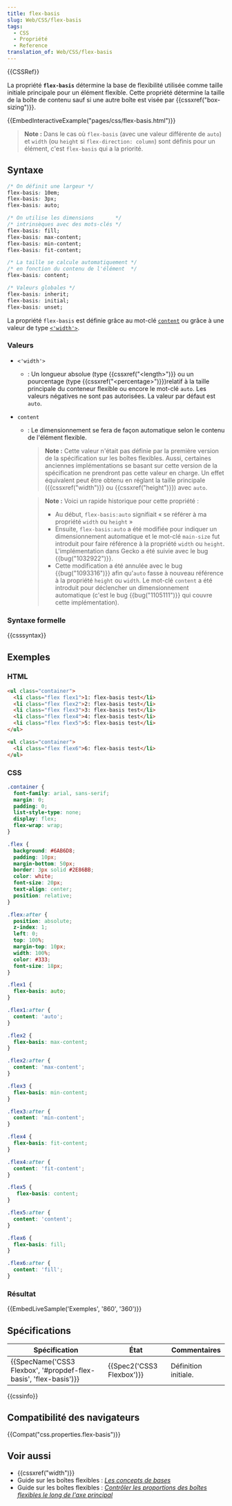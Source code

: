 ```yaml
---
title: flex-basis
slug: Web/CSS/flex-basis
tags:
  - CSS
  - Propriété
  - Reference
translation_of: Web/CSS/flex-basis
---
```

{{CSSRef}}

La propriété **`flex-basis`** détermine la base de flexibilité utilisée comme taille initiale principale pour un élément flexible. Cette propriété détermine la taille de la boîte de contenu sauf si une autre boîte est visée par {{cssxref("box-sizing")}}.

{{EmbedInteractiveExample("pages/css/flex-basis.html")}}

> **Note :** Dans le cas où `flex-basis` (avec une valeur différente de `auto`) et `width` (ou `height` si `flex-direction: column`) sont définis pour un élément, c'est `flex-basis` qui a la priorité.

## Syntaxe

```css
/* On définit une largeur */
flex-basis: 10em;
flex-basis: 3px;
flex-basis: auto;

/* On utilise les dimensions       */
/* intrinsèques avec des mots-clés */
flex-basis: fill;
flex-basis: max-content;
flex-basis: min-content;
flex-basis: fit-content;

/* La taille se calcule automatiquement */
/* en fonction du contenu de l'élément  */
flex-basis: content;

/* Valeurs globales */
flex-basis: inherit;
flex-basis: initial;
flex-basis: unset;
```

La propriété `flex-basis` est définie grâce au mot-clé [`content`](#content) ou grâce à une valeur de type [`<'width'>`](#width).

### Valeurs

- `<'width'>`
  - : Un longueur absolue (type {{cssxref("&lt;length&gt;")}} ou un pourcentage (type {{cssxref("&lt;percentage&gt;")}})relatif à la taille principale du conteneur flexible ou encore le mot-clé `auto`. Les valeurs négatives ne sont pas autorisées. La valeur par défaut est `auto`.
- `content`

  - : Le dimensionnement se fera de façon automatique selon le contenu de l'élément flexible.

    > **Note :** Cette valeur n'était pas définie par la première version de la spécification sur les boîtes flexibles. Aussi, certaines anciennes implémentations se basant sur cette version de la spécification ne prendront pas cette valeur en charge. Un effet équivalent peut être obtenu en réglant la taille principale ({{cssxref("width")}} ou {{cssxref("height")}}) avec `auto`.

    > **Note :** Voici un rapide historique pour cette propriété :
    >
    > - Au début, `flex-basis:auto` signifiait « se référer à ma propriété `width` ou `height` »
    > - Ensuite, `flex-basis:auto` a été modifiée pour indiquer un dimensionnement automatique et le mot-clé `main-size` fut introduit pour faire référence à la propriété `width` ou `height`. L'implémentation dans Gecko a été suivie avec le bug {{bug("1032922")}}.
    > - Cette modification a été annulée avec le bug {{bug("1093316")}} afin qu'`auto` fasse à nouveau référence à la propriété `height` ou `width`. Le mot-clé `content` a été introduit pour déclencher un dimensionnement automatique (c'est le bug {{bug("1105111")}} qui couvre cette implémentation).

### Syntaxe formelle

{{csssyntax}}

## Exemples

### HTML

```html
<ul class="container">
  <li class="flex flex1">1: flex-basis test</li>
  <li class="flex flex2">2: flex-basis test</li>
  <li class="flex flex3">3: flex-basis test</li>
  <li class="flex flex4">4: flex-basis test</li>
  <li class="flex flex5">5: flex-basis test</li>
</ul>

<ul class="container">
  <li class="flex flex6">6: flex-basis test</li>
</ul>
```

### CSS

```css
.container {
  font-family: arial, sans-serif;
  margin: 0;
  padding: 0;
  list-style-type: none;
  display: flex;
  flex-wrap: wrap;
}

.flex {
  background: #6AB6D8;
  padding: 10px;
  margin-bottom: 50px;
  border: 3px solid #2E86BB;
  color: white;
  font-size: 20px;
  text-align: center;
  position: relative;
}

.flex:after {
  position: absolute;
  z-index: 1;
  left: 0;
  top: 100%;
  margin-top: 10px;
  width: 100%;
  color: #333;
  font-size: 18px;
}

.flex1 {
  flex-basis: auto;
}

.flex1:after {
  content: 'auto';
}

.flex2 {
  flex-basis: max-content;
}

.flex2:after {
  content: 'max-content';
}

.flex3 {
  flex-basis: min-content;
}

.flex3:after {
  content: 'min-content';
}

.flex4 {
  flex-basis: fit-content;
}

.flex4:after {
  content: 'fit-content';
}

.flex5 {
   flex-basis: content;
}

.flex5:after {
  content: 'content';
}

.flex6 {
  flex-basis: fill;
}

.flex6:after {
  content: 'fill';
}
```

### Résultat

{{EmbedLiveSample('Exemples', '860', '360')}}

## Spécifications

| Spécification                                                                            | État                             | Commentaires         |
| ---------------------------------------------------------------------------------------- | -------------------------------- | -------------------- |
| {{SpecName('CSS3 Flexbox', '#propdef-flex-basis', 'flex-basis')}} | {{Spec2('CSS3 Flexbox')}} | Définition initiale. |

{{cssinfo}}

## Compatibilité des navigateurs

{{Compat("css.properties.flex-basis")}}

## Voir aussi

- {{cssxref("width")}}
- Guide sur les boîtes flexibles : _[Les concepts de bases](/fr/docs/Web/CSS/CSS_Flexible_Box_Layout/Basic_Concepts_of_Flexbox)_
- Guide sur les boîtes flexibles : _[Contrôler les proportions des boîtes flexibles le long de l'axe principal](/fr/docs/Web/CSS/CSS_Flexible_Box_Layout/Controlling_Ratios_of_Flex_Items_Along_the_Main_Ax)_
